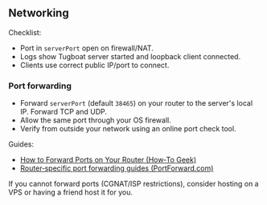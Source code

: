 ## Networking

Checklist:

- Port in `serverPort` open on firewall/NAT.
- Logs show Tugboat server started and loopback client connected.
- Clients use correct public IP/port to connect.

### Port forwarding
- Forward `serverPort` (default `38465`) on your router to the server's local IP. Forward TCP and UDP.
- Allow the same port through your OS firewall.
- Verify from outside your network using an online port check tool.

Guides:

- [How to Forward Ports on Your Router (How‑To Geek)](https://www.howtogeek.com/66214/how-to-forward-ports-on-your-router/)
- [Router‑specific port forwarding guides (PortForward.com)](https://portforward.com/router.htm)

If you cannot forward ports (CGNAT/ISP restrictions), consider hosting on a VPS or having a friend host it for you.


